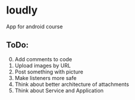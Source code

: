 # loudly
App for android course

## ToDo:
0. Add comments to code
1. Upload images by URL
2. Post something with picture
3. Make listeners more safe
4. Think about better architecture of attachments
5. Think about Service and Application